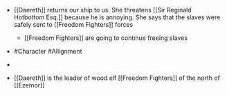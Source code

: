 
 - [[Daereth]]  returns our ship to us. She threatens [[Sir Reginald Hotbottom Esq.]]  because he is annoying. She says that the slaves were safely sent to [[Freedom Fighters]]  forces
	 - [[Freedom Fighters]]  are going to continue freeing slaves
 - #Character #Allignment

 - 
 - [[Daereth]] is the leader of wood elf [[Freedom Fighters]]  of the north of [[Ezemor]] 